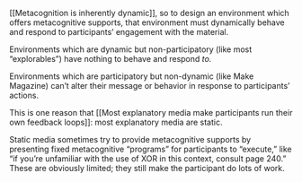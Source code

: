 [[Metacognition is inherently dynamic]], so to design an environment which offers metacognitive supports, that environment must dynamically behave and respond to participants’ engagement with the material.

Environments which are dynamic but non-participatory (like most “explorables”) have nothing to behave and respond _to._

Environments which are participatory but non-dynamic (like Make Magazine) can’t alter their message or behavior in response to participants’ actions.

This is one reason that [[Most explanatory media make participants run their own feedback loops]]: most explanatory media are static.

Static media sometimes try to provide metacognitive supports by presenting fixed metacognitive “programs” for participants to “execute,” like “if you’re unfamiliar with the use of XOR in this context, consult page 240.” These are obviously limited; they still make the participant do lots of work.